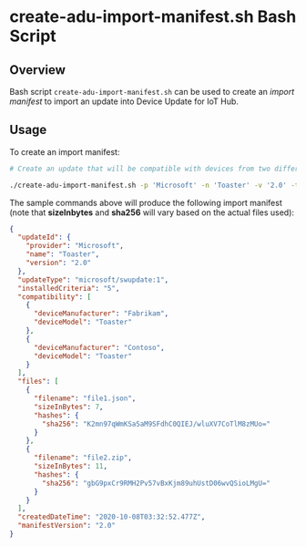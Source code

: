 # create-adu-import-manifest.sh Bash Script

## Overview

Bash script `create-adu-import-manifest.sh` can be used to create an *import manifest* to import an update into Device Update for IoT Hub.

## Usage

To create an import manifest:

```bash
# Create an update that will be compatible with devices from two different manufacturers.

./create-adu-import-manifest.sh -p 'Microsoft' -n 'Toaster' -v '2.0' -t 'microsoft/swupdate:1' -i '5' -c Fabrikam,Toaster -c Contoso,Toaster ./file1.json ./file2.zip
```

The sample commands above will produce the following import manifest (note that **sizeInbytes** and **sha256** will vary based on the actual files used):

```json
{
  "updateId": {
    "provider": "Microsoft",
    "name": "Toaster",
    "version": "2.0"
  },
  "updateType": "microsoft/swupdate:1",
  "installedCriteria": "5",
  "compatibility": [
    {
      "deviceManufacturer": "Fabrikam",
      "deviceModel": "Toaster"
    },
    {
      "deviceManufacturer": "Contoso",
      "deviceModel": "Toaster"
    }
  ],
  "files": [
    {
      "filename": "file1.json",
      "sizeInBytes": 7,
      "hashes": {
        "sha256": "K2mn97qWmKSaSaM9SFdhC0QIEJ/wluXV7CoTlM8zMUo="
      }
    },
    {
      "filename": "file2.zip",
      "sizeInBytes": 11,
      "hashes": {
        "sha256": "gbG9pxCr9RMH2Pv57vBxKjm89uhUstD06wvQSioLMgU="
      }
    }
  ],
  "createdDateTime": "2020-10-08T03:32:52.477Z",
  "manifestVersion": "2.0"
}
```
